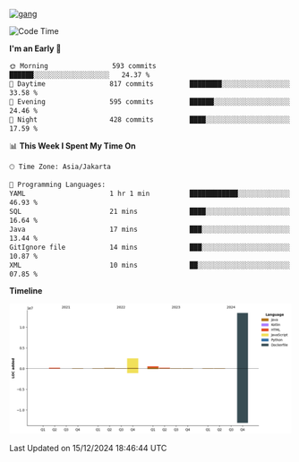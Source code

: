 <!-- [<img src='https://dev.karakun.com/assets/posts/2018-09-16-jc-java-article/3duke_suspects.jpg' alt='java'>](https://github.com/yeahbutstill) -->
[<img src='https://asset-2.tstatic.net/tribunnewswiki/foto/bank/images/Mozart.jpg' alt='gang'>](https://github.com/yeahbutstill)

<!--START_SECTION:waka-->
![Code Time](http://img.shields.io/badge/Code%20Time-2%2C974%20hrs%2033%20mins-blue)

**I'm an Early 🐤** 

```text
🌞 Morning                593 commits         ██████░░░░░░░░░░░░░░░░░░░   24.37 % 
🌆 Daytime                817 commits         ████████░░░░░░░░░░░░░░░░░   33.58 % 
🌃 Evening                595 commits         ██████░░░░░░░░░░░░░░░░░░░   24.46 % 
🌙 Night                  428 commits         ████░░░░░░░░░░░░░░░░░░░░░   17.59 % 
```


📊 **This Week I Spent My Time On** 

```text
🕑︎ Time Zone: Asia/Jakarta

💬 Programming Languages: 
YAML                     1 hr 1 min          ████████████░░░░░░░░░░░░░   46.93 % 
SQL                      21 mins             ████░░░░░░░░░░░░░░░░░░░░░   16.64 % 
Java                     17 mins             ███░░░░░░░░░░░░░░░░░░░░░░   13.44 % 
GitIgnore file           14 mins             ███░░░░░░░░░░░░░░░░░░░░░░   10.87 % 
XML                      10 mins             ██░░░░░░░░░░░░░░░░░░░░░░░   07.85 % 
```

**Timeline**

![Lines of Code chart](https://raw.githubusercontent.com/yeahbutstill/yeahbutstill/main/assets/bar_graph.png)


 Last Updated on 15/12/2024 18:46:44 UTC
<!--END_SECTION:waka-->
